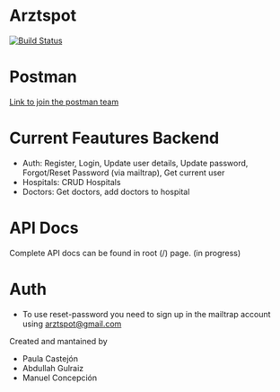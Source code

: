 # Arztspot

[![Build Status](https://travis-ci.org/joemccann/dillinger.svg?branch=master)](https://travis-ci.org/joemccann/dillinger)

# Postman
 [Link to join the postman team](https://app.getpostman.com/join-team?invite_code=bf1b2bf78f317619f0007f52fda98061&ws=a4bcac22-c19e-4a18-b9dc-d205d87599a8) 
 
# Current Feautures Backend
 - Auth: Register, Login, Update user details, Update password, Forgot/Reset Password (via mailtrap), Get current user
 - Hospitals: CRUD Hospitals
 - Doctors: Get doctors, add doctors to hospital

# API Docs
Complete API docs can be found in root (/) page. (in progress)
# Auth
- To use reset-password you need to sign up in the mailtrap account using arztspot@gmail.com

Created and mantained by 

  - Paula Castejón
  - Abdullah Gulraiz
  - Manuel Concepción
